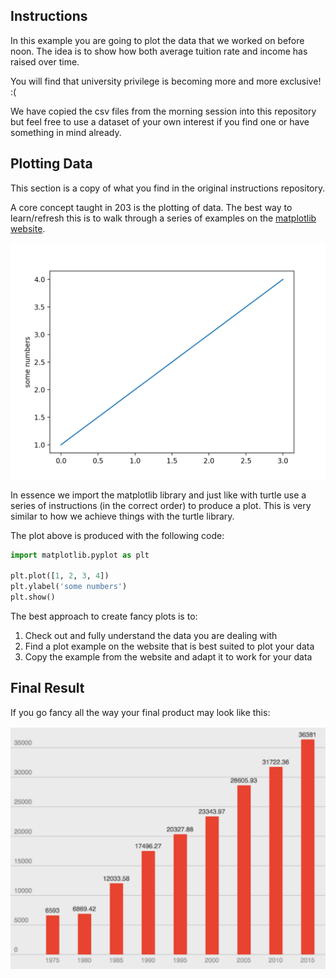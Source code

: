 ## Instructions

In this example you are going to plot the data that we worked on before noon. The idea is to show how both average tuition rate and income has raised over time.

You will find that university privilege is becoming more and more exclusive! :(

We have copied the csv files from the morning session into this repository but feel free to use a dataset of your own interest if you find one or have something in mind already.

## Plotting Data
This section is a copy of what you find in the original instructions repository.

A core concept taught in 203 is the plotting of data. The best way to learn/refresh this is to walk through a series of examples on the [matplotlib website](https://matplotlib.org/stable/tutorials/pyplot.html#sphx-glr-tutorials-pyplot-py).

![image](image.png)

In essence we import the matplotlib library and just like with turtle use a series of instructions (in the correct order) to produce a plot. This is very similar to how we achieve things with the turtle library.

The plot above is produced with the following code:
```python
import matplotlib.pyplot as plt

plt.plot([1, 2, 3, 4])
plt.ylabel('some numbers')
plt.show()
```

The best approach to create fancy plots is to:
1. Check out and fully understand the data you are dealing with
2. Find a plot example on the website that is best suited to plot your data
3. Copy the example from the website and adapt it to work for your data


## Final Result
If you go fancy all the way your final product may look like this:

![image](image_2.png)
